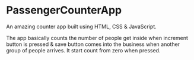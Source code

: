 # PassengerCounterApp
An amazing counter app built using HTML, CSS &amp; JavaScript.

The app basically counts the number of people get inside when increment button is pressed & save button comes into the business when another group of people arrives. It start count from zero when pressed.
